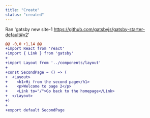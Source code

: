 ```yaml
---
title: "Create"
status: "created"
---
```

Ran 'gatsby new site-1 https://github.com/gatsbyjs/gatsby-starter-default#v2'
```diff
@@ -0,0 +1,14 @@
+import React from 'react'
+import { Link } from 'gatsby'
+
+import Layout from '../components/layout'
+
+const SecondPage = () => (
+  <Layout>
+    <h1>Hi from the second page</h1>
+    <p>Welcome to page 2</p>
+    <Link to="/">Go back to the homepage</Link>
+  </Layout>
+)
+
+export default SecondPage
```